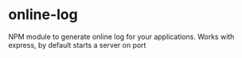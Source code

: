 # online-log
NPM module to generate online log for your applications. Works with express, by default starts a server on port
